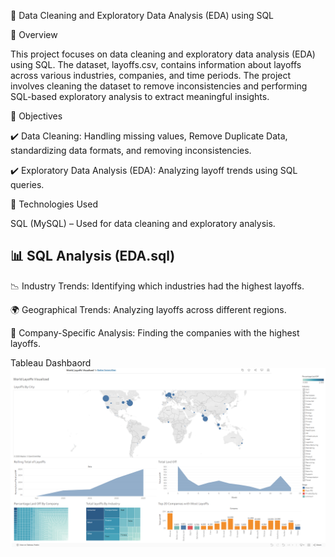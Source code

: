 📌 Data Cleaning and Exploratory Data Analysis (EDA) using SQL


📖 Overview

This project focuses on data cleaning and exploratory data analysis (EDA) using SQL. The dataset, layoffs.csv, contains information about layoffs across various industries, companies, and time periods. The project involves cleaning the dataset to remove inconsistencies and performing SQL-based exploratory analysis to extract meaningful insights.


🎯 Objectives

✔️ Data Cleaning: Handling missing values, Remove Duplicate Data, standardizing data formats, and removing inconsistencies.

✔️ Exploratory Data Analysis (EDA): Analyzing layoff trends using SQL queries.


🔧 Technologies Used

SQL (MySQL) – Used for data cleaning and exploratory analysis.


## 📊 SQL Analysis (EDA.sql)

📉 Industry Trends: Identifying which industries had the highest layoffs.

🌍 Geographical Trends: Analyzing layoffs across different regions.

🏢 Company-Specific Analysis: Finding the companies with the highest layoffs.

Tableau Dashbaord
[![World Layoffs Dashboard](dashboard.png)](https://public.tableau.com/views/World_LayoffsVisualised/Dashboard1?:language=en-US&:sid=&:redirect=auth&:display_count=n&:origin=viz_share_link)
